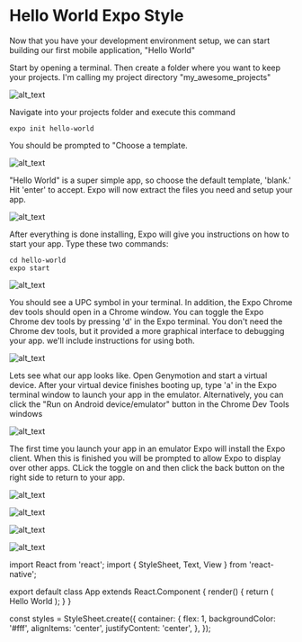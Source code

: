 # Hello World Expo Style

Now that you have your development environment setup, we can start building our first mobile application, "Hello World"

Start by opening a terminal. Then create a folder where you want to keep your projects. I'm calling my project directory "my_awesome_projects"

![alt_text](assets/Capture.PNG "image_tooltip")

Navigate into your projects folder and execute this command

```
expo init hello-world
```

You should be prompted to "Choose a template.

![alt_text](assets/Capture2.PNG "image_tooltip")


"Hello World" is a super simple app, so choose the default template, 'blank.'   Hit 'enter' to accept.  Expo will now extract the files you need and setup your app.  

![alt_text](assets/Capture3.PNG "image_tooltip")


After everything is done installing, Expo will give you instructions on how to start your app.  Type these two commands:

    cd hello-world
    expo start

![alt_text](assets/Capture4.PNG "image_tooltip")


You should see a UPC symbol in your terminal.  In addition, the Expo Chrome dev tools should open in a Chrome window. You can toggle the Expo Chrome dev tools by pressing 'd' in the Expo terminal.  You don't need the Chrome dev tools, but it provided a more graphical interface to debugging your app.  we'll include instructions for using both.

![alt_text](assets/Capture5.PNG "image_tooltip")


Lets see what our app looks like.  Open Genymotion and start a virtual device.  After your virtual device finishes booting up, type 'a' in the Expo terminal window to launch your app in the emulator.  Alternatively, you can click the "Run on Android device/emulator" button in the Chrome Dev Tools windows

 ![alt_text](assets/Capture8.PNG "image_tooltip")

The first time you launch your app in an emulator Expo will install the Expo client.  When this is finished you will be prompted to allow Expo to display over other apps.  CLick the toggle on and then click the back button on the right side to return to your app.

 ![alt_text](assets/Capture9.PNG "image_tooltip")


 ![alt_text](assets/Capture-10.PNG "image_tooltip")


![alt_text](assets/Capture-11.PNG "image_tooltip")


![alt_text](assets/Capture-12.PNG "image_tooltip")


import React from 'react';
import { StyleSheet, Text, View } from 'react-native';

export default class App extends React.Component {
 render() {
   return (
     <View style={styles.container}>
       <Text>Hello World</Text>
     </View>
   );
 }
}

const styles = StyleSheet.create({
 container: {
   flex: 1,
   backgroundColor: '#fff',
   alignItems: 'center',
   justifyContent: 'center',
 },
});
